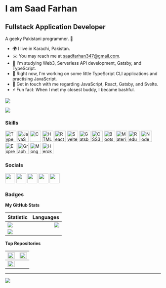 # I am Saad Farhan

## Fullstack Application Developer

A geeky Pakistani programmer. 🤪
- 🌍 I live in Karachi, Pakistan.
- ✉️ You may reach me at saadfarhan347@gmail.com.
- 🧠 I'm studying Web3, Serverless API development, Gatsby, and TypeScript.
- 🔭 Right now, I'm working on some little TypeScript CLI applications and practising JavaScript.
- 💬 Get in touch with me regarding JavaScript, React, Gatsby, and Svelte.
- ⚡ Fun fact: When I met my closest buddy, I became bashful.

<a href="https://www.github.com/codeaye" target="_blank" rel="noreferrer"><img
src="https://img.shields.io/github/followers/SaadFarhanIdress?logo=github&style=for-the-badge&color=0891b2&labelColor=1c1917" /></a>

<a href="https://www.twitter.com/IamSaadFarhan" target="_blank" rel="noreferrer"><img src="https://img.shields.io/twitter/follow/IamSaadFarhan?logo=twitter&style=for-the-badge&color=0891b2&labelColor=1c1917"/></a>
                
### Skills 
                
<p align="left">
<a href="https://www.typescriptlang.org/" target="_blank" rel="noreferrer"><img src="https://raw.githubusercontent.com/danielcranney/readme-generator/main/public/icons/skills/typescript-colored.svg" width="36" height="36" alt="TypeScript" /></a>
<a href="https://developer.mozilla.org/en-US/docs/Web/JavaScript" target="_blank" rel="noreferrer"><img src="https://raw.githubusercontent.com/danielcranney/readme-generator/main/public/icons/skills/javascript-colored.svg" width="36" height="36" alt="JavaScript" /></a>
<a href="https://docs.microsoft.com/en-us/cpp/?view=msvc-170" target="_blank" rel="noreferrer"><img src="https://raw.githubusercontent.com/danielcranney/readme-generator/main/public/icons/skills/c-colored.svg" width="36" height="36" alt="C" /></a>
<a href="https://developer.mozilla.org/en-US/docs/Glossary/HTML5" target="_blank" rel="noreferrer"><img src="https://raw.githubusercontent.com/danielcranney/readme-generator/main/public/icons/skills/html5-colored.svg" width="36" height="36" alt="HTML5" /></a>
<a href="https://reactjs.org/" target="_blank" rel="noreferrer"><img src="https://raw.githubusercontent.com/danielcranney/readme-generator/main/public/icons/skills/react-colored.svg" width="36" height="36" alt="React" /></a>
<a href="https://svelte.dev/" target="_blank" rel="noreferrer"><img src="https://raw.githubusercontent.com/danielcranney/readme-generator/main/public/icons/skills/svelte-colored.svg" width="36" height="36" alt="Svelte" /></a>
<a href="https://www.gatsbyjs.com/" target="_blank" rel="noreferrer"><img src="https://raw.githubusercontent.com/danielcranney/readme-generator/main/public/icons/skills/gatsby-colored.svg" width="36" height="36" alt="Gatsby" /></a>
<a href="https://www.w3.org/TR/CSS/#css" target="_blank" rel="noreferrer"><img src="https://raw.githubusercontent.com/danielcranney/readme-generator/main/public/icons/skills/css3-colored.svg" width="36" height="36" alt="CSS3" /></a>
<a href="https://getbootstrap.com/" target="_blank" rel="noreferrer"><img src="https://raw.githubusercontent.com/danielcranney/readme-generator/main/public/icons/skills/bootstrap-colored.svg" width="36" height="36" alt="Bootstrap" /></a>
<a href="https://mui.com/" target="_blank" rel="noreferrer"><img src="https://raw.githubusercontent.com/danielcranney/readme-generator/main/public/icons/skills/materialui-colored.svg" width="36" height="36" alt="Material UI" /></a>
<a href="https://redux.js.org/" target="_blank" rel="noreferrer"><img src="https://raw.githubusercontent.com/danielcranney/readme-generator/main/public/icons/skills/redux-colored.svg" width="36" height="36" alt="Redux" /></a>
<a href="https://nodejs.org/en/" target="_blank" rel="noreferrer"><img src="https://raw.githubusercontent.com/danielcranney/readme-generator/main/public/icons/skills/nodejs-colored.svg" width="36" height="36" alt="NodeJS" /></a>
<a href="https://expressjs.com/" target="_blank" rel="noreferrer"><img src="https://raw.githubusercontent.com/danielcranney/readme-generator/main/public/icons/skills/express-colored.svg" width="36" height="36" alt="Express" /></a>
<a href="https://graphql.org/" target="_blank" rel="noreferrer"><img src="https://raw.githubusercontent.com/danielcranney/readme-generator/main/public/icons/skills/graphql-colored.svg" width="36" height="36" alt="GraphQL" /></a>
<a href="https://www.mongodb.com/" target="_blank" rel="noreferrer"><img src="https://raw.githubusercontent.com/danielcranney/readme-generator/main/public/icons/skills/mongodb-colored.svg" width="36" height="36" alt="MongoDB" /></a>
<a href="https://www.heroku.com/" target="_blank" rel="noreferrer"><img src="https://raw.githubusercontent.com/danielcranney/readme-generator/main/public/icons/skills/heroku-colored.svg" width="36" height="36" alt="Heroku" /></a>
</p>
                    
### Socials
                  
<p align="left">
<a href="https://discord.com/users/#2758" target="_blank" rel="noreferrer"><img src="https://raw.githubusercontent.com/danielcranney/readme-generator/main/public/icons/socials/discord.svg" width="32" height="32" /></a>
<a href="https://www.facebook.com/https://www.facebook.com/saad.farhan.347/" target="_blank" rel="noreferrer"><img src="https://raw.githubusercontent.com/danielcranney/readme-generator/main/public/icons/socials/facebook.svg" width="32" height="32" /></a>
<a href="https://www.github.com/SaadFarhanIdress" target="_blank" rel="noreferrer"><img src="https://raw.githubusercontent.com/danielcranney/readme-generator/main/public/icons/socials/github.svg" width="32" height="32" /></a>
<a href="http://www.instagram.com/saadfarhan_321" target="_blank" rel="noreferrer"><img src="https://raw.githubusercontent.com/danielcranney/readme-generator/main/public/icons/socials/instagram.svg" width="32" height="32" /></a>
<a href="https://www.twitter.com/IamSaadFarhan" target="_blank" rel="noreferrer"><img src="https://raw.githubusercontent.com/danielcranney/readme-generator/main/public/icons/socials/twitter.svg" width="32" height="32" /></a></p>

### Badges

<b>My GitHub Stats</b>

| Statistic     |  Languages     |
| :---       |           ---: |
| ![](https://github-readme-stats.vercel.app/api?username=SaadFarhanIdress&theme=light&hide_border=true&include_all_commits=true&count_private=true)<br/>     |  ![](https://github-readme-stats.vercel.app/api/top-langs/?username=SaadFarhanIdress&hide_border=true&include_all_commits=true&count_private=true&layout=compact)   |
| ![](https://github-readme-streak-stats.herokuapp.com/?user=SaadFarhanIdress&hide_border=true)<br/>  |      |

<b>Top Repositories</b>

|   <a href="https://github.com/SaadFarhanIdress/selfteachme__js" align="left"><img align="left" width="100%" src="https://github-readme-stats.vercel.app/api/pin/?username=SaadFarhanIdress&repo=selfteachme__js&hide_border=true&locale=en" /></a>   |    <a href="https://github.com/SaadFarhanIdress/shopping-basket-redux-toolkit" align="left"><img align="left" width="100%" src="https://github-readme-stats.vercel.app/api/pin/?username=SaadFarhanIdress&repo=shopping-basket-redux-toolkit&hide_border=true&locale=en" /></a>   |
| :---       |           ---: |
| <a href="https://github.com/SaadFarhanIdress/apollo-server-mongodb-boilerplate" align="left"><img align="left" width="100%" src="https://github-readme-stats.vercel.app/api/pin/?username=SaadFarhanIdress&repo=apollo-server-mongodb-boilerplate&hide_border=true&locale=en" /></a>   |

---
![](https://komarev.com/ghpvc/?username=SaadFarhanIdress)

